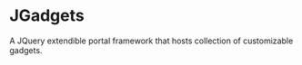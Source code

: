JGadgets
=========
A JQuery extendible portal framework that hosts collection of customizable gadgets.
